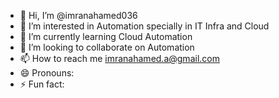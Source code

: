- 👋 Hi, I’m @imranahamed036
- 👀 I’m interested in Automation specially in IT Infra and Cloud
- 🌱 I’m currently learning Cloud Automation
- 💞️ I’m looking to collaborate on Automation 
- 📫 How to reach me imranahamed.a@gmail.com
- 😄 Pronouns: 
- ⚡ Fun fact: 

<!---
imranahamed036/imranahamed036 is a ✨ special ✨ repository because its `README.md` (this file) appears on your GitHub profile.
You can click the Preview link to take a look at your changes.
--->
